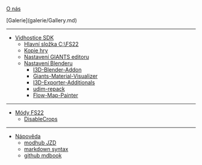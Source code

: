 [O nás](README.md)

<div class="hidden">
[Galerie](galerie/Gallery.md)
</div>

---

- [Vidhostice SDK](SDK/SDK.md)
	- [Hlavní složka C:\FS22]()
	- [Kopie hry](SDK/01_game_folder/01_game_folder.md)
	- [Nastavení GIANTS editoru](SDK/02_giants_editor/02_giants_editor.md)
	- [Nastavení Blenderu](SDK/03_blender/03_blender.md)
		- [I3D-Blender-Addon](SDK/03_blender/I3D-Blender-Addon/I3D-Blender-Addon.md)
		- [Giants-Material-Visualizer](SDK/03_blender/Giants-Material-Visualizer/Giants-Material-Visualizer.md)
		- [I3D-Exporter-Additionals](SDK/03_blender/I3D-Exporter-Additionals/I3D-Exporter-Additionals.md)
		- [udim-repack](SDK/03_blender/udim-repack/udim-repack.md)
		- [Flow-Map-Painter](SDK/03_blender/Flow-Map-Painter/Flow-Map-Painter.md)

---

- [Módy FS22]()
	- [DisableCrops](FS22_mods/DisableCrops/disablecrops.md)

---

- [Nápověda]()
	- [modhub JZD](helpers/modhub_jzd/orgLogo.md)
	- [markdown syntax](helpers/markdown_syntax.md)
	- [github mdbook](helpers/github_mdbook.md)

